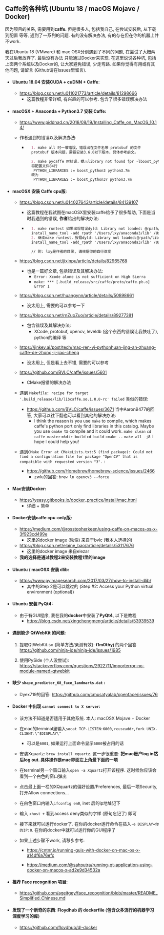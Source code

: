 ## Caffe的各种坑 (Ubuntu 18 / macOS Mojave / Docker)

因为项目的关系, 需要用到**caffe**. 但是很多人, 包括我自己, 在尝试安装后, 从下载到配置 等等, 遇到了一系列的问题. 有的没有解决办法, 有的存在但在你的机器上并不work. 

我在Ubuntu 18 (VMware) 和 mac OSX分别遇到了不同的问题, 在尝试了大概两天过后我放弃了. 最后没有办法 只能通过Docker来实现. 在这里说说各种坑, 包括上面两个系统以及Docker的, 让大家避免错误, 少走弯路. 如果你觉得有用或有其他问题, 请留言 (Github请在Issues里留言).

- #### Ubuntu 18.04 安装CUDA + cuDNN + Caffe:

	- https://blog.csdn.net/u011021773/article/details/81298666
		- 这篇教程非常详细, 有兴趣的可以参考. 包含了很多错误解决办法

- #### macOSX + Anaconda + Python3.7 安装 Caffe:

	- https://www.piddnad.cn/2018/08/19/Installing_Caffe_on_MacOS_10.14/

	- 作者遇到的错误以及解决办法:

		- ```markdown
			1. make all 时一堆错误，错误出在文件名带 protobuf 的文件
			protobuf 版本问题，需要安装3.6.0以下版本，具体参考前文。
			
			2. make pycaffe 时错误，提示library not found fpr -lboost_python
			将配置文件84行
			 PYTHON_LIBRARIES := boost_python3 python3.7m
			改为
			 PYTHON_LIBRARIES := boost_python37 python3.7m
			```

- #### macOSX 安装 Caffe cpu版:

	- https://blog.csdn.net/u014027643/article/details/84139107

		- 这篇教程在我试图在macOSX里安装caffe给予了很多帮助, 下面是当时我遇到的错误, **作者**给出的解决办法:

		- ```markdown
			1. make runtest 如果出现错误dyld: Library not loaded: @rpath/libhdf5_hl.100.dylib,将添加libhdf5_hl.100.dylib所在路径添加到rpath:
			install_name_tool -add_rpath '/Users/lxy/anaconda3/lib' /Users/lxy/caffe/build/tools/caffe
			2. 继续make runtest，报错dyld: Library not loaded:@rpath/libhdf5_hl.100.dylib,再次添加rpath:
			install_name_tool -add_rpath '/Users/lxy/anaconda3/lib' /Users/lxy/caffe/build/test/test_all.testbin 
			
			// 附: lxy是作者的目录, 请根据你的自行改变
			```

	- https://blog.csdn.net/jixinpu/article/details/82965768

		- 也是一篇好文章, 包括错误及其解决办法: 
			- `Error: Xcode alone is not sufficient on High Sierra`
			- `make: *** [.build_release/src/caffe/proto/caffe.pb.o] Error 1`

	- https://blog.csdn.net/huangynn/article/details/50898661

		- 没太用上, 需要的可以参考一下

	- https://blog.csdn.net/rnZuoZuo/article/details/89277381

		- 包含错误及其解决办法:
			- XCode, protobuf, opencv, leveldb (这个东西的错误让我快吐了), python的编译 等

	- https://jinkey.ai/post/tech/mac-ren-yi-pythonhuan-jing-an-zhuang-caffe-de-zhong-ji-jiao-cheng

		- 没太用上, 但是看上去不错, 需要的可以参考

	- https://github.com/BVLC/caffe/issues/5601

		- CMake报错的解决办法

	- 遇到 `Makefile: recipe for target '.build_release/lib/libcaffe.so.1.0.0-rc' failed` 类似的错误:

		- https://github.com/BVLC/caffe/issues/3671  当中Aaron9477的回答, 大家可以往下翻也可以看到其他的解决办法:
			- I think the reason is you use `make` to compile, which makes caffe's python port only find libraries in this catalog. Maybe you use `cmake `to compile and it could work.
				`make clean`
				`cd caffe-master`
				`mkdir build`
				`cd build`
				`cmake ..`
				`make all -j8`
				I hope I could help you!

	- 遇到`CMake Error at CMakeLists.txt:5 (find_package):
		Could not find a configuration file for package "OpenCV" that is compatible
		with requested version "3".` :

		- https://github.com/Homebrew/homebrew-science/issues/2466
			- zwlu的回答: `brew ln opencv3 --force`

- #### Mac安装Docker:

	- https://yeasy.gitbooks.io/docker_practice/install/mac.html
		- 详细 + 简单

- #### Docker安装caffe cpu-only版:

	- https://medium.com/@rosstopherkeen/using-caffe-on-macos-os-x-3f923cd499e
		- 这里的docker image (映像) 来自于bvlc (我本人选择的)
	- https://blog.csdn.net/elaine_bao/article/details/53117676
		- 这里的docker image 来自elezar 
	- **我的选择是通过教程2来安装教程1里的image**

- #### Ubuntu / macOSX 安装 dlib:

	- https://www.pyimagesearch.com/2017/03/27/how-to-install-dlib/
		- 其中的Step 2是可以跳过的 (Step #2: Access your Python virtual environment (optional))

- #### Ubuntu 安装 PyQt4:

	- 由于有GUI程序, 我在我的**docker**中安装了**PyQt4**, 以下是教程
		- https://blog.csdn.net/xingchengmeng/article/details/53939539

- #### 遇到缺少 QtWebKit 的问题:

	1. 提取QtWebKit.so (简单方法/亲测有效): **t1m0thyj** 的两个回答 https://github.com/ninja-ide/ninja-ide/issues/1985

	2. 使用PySide (个人没尝试): https://stackoverflow.com/questions/2922711/importerror-no-module-named-qtwebkit

- #### 缺少 `shape_predictor_68_face_landmarks.dat` :

	- Dyex719的回答: https://github.com/cmusatyalab/openface/issues/76

- #### Docker 中出现 `cannot connect to X server`:

	- 该方法不知道是否适用于其他系统. 本人: macOSX Mojave + Docker

	- 在mac的terminal里输入`socat TCP-LISTEN:6000,reuseaddr,fork UNIX-CLIENT:\"$DISPLAY\"`

		- 可以是`6001`, 如果运行上面命令显示`6000`被占用的话

	- 安装Xquartz: `brew install xquartz`. 这一步很重要: **把mac账户log in然后log out. 具体操作是mac界面左上角最下面的一项**

	- 在terminal另一个窗口输入`open -a Xquartz`打开该程序. 这时候你应该会看到一个白色的窗口弹出

	- 点击最上面一栏的XQquartz的偏好设置/Preferences, 最后一项Security, 打开Allow connections...

	- 在白色窗口内输入`ifconfig en0`, inet 后的ip地址记下

	- 输入 `xhost +` 看到access deny类似的字样 (原句忘记了) 即可

	- 接下来就可以运行docker了. 在你的docker运行命令在插入`-e DISPLAY=你的IP:0`. 在你的docker中就可以运行你的GUI程序了

	- 如果上述步骤不work, 请移步参考: 

		- https://cntnr.io/running-guis-with-docker-on-mac-os-x-a14df6a76efc

		- https://medium.com/@sahputra/running-qt-application-using-docker-on-macos-x-ad2e9d34532a

			

- #### 推荐 Face recognition 项目:

	- https://github.com/ageitgey/face_recognition/blob/master/README_Simplified_Chinese.md

- #### 发现了一个新奇的东西: Floydhub 的 dockerfile (包含众多流行的机器学习 深度学习的库)

	- https://github.com/floydhub/dl-docker
